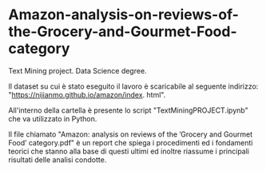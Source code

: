 # Amazon-analysis-on-reviews-of-the-Grocery-and-Gourmet-Food-category
Text Mining project. Data Science degree.


Il dataset su cui è stato eseguito il lavoro è scaricabile al seguente indirizzo: "https://nijianmo.github.io/amazon/index.
html".

All'interno della cartella è presente lo script "TextMiningPROJECT.ipynb" che va utilizzato in Python.

Il file chiamato "Amazon: analysis on reviews of the ’Grocery and Gourmet Food’ category.pdf" è un report che spiega i procedimenti ed i fondamenti teorici che stanno alla base di questi ultimi ed inoltre riassume i principali risultati delle analisi condotte.
